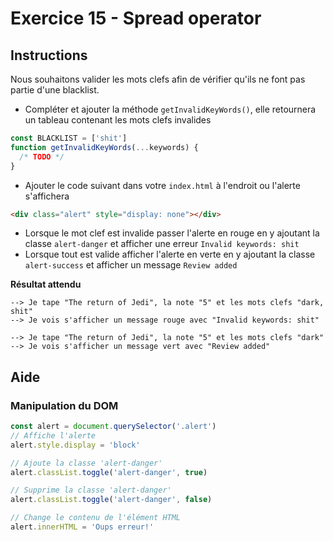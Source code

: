 # Exercice 15 - Spread operator

## Instructions

Nous souhaitons valider les mots clefs afin de vérifier qu'ils ne font pas partie d'une blacklist.

* Compléter et ajouter la méthode `getInvalidKeyWords()`, elle retournera un tableau contenant les mots clefs invalides

```js
const BLACKLIST = ['shit']
function getInvalidKeyWords(...keywords) {
  /* TODO */
}
```

* Ajouter le code suivant dans votre `index.html` à l'endroit ou l'alerte s'affichera

```html
<div class="alert" style="display: none"></div>
```

* Lorsque le mot clef est invalide passer l'alerte en rouge en y ajoutant la classe `alert-danger` et afficher une erreur `Invalid keywords: shit`
* Lorsque tout est valide afficher l'alerte en verte en y ajoutant la classe `alert-success` et afficher un message `Review added`

**Résultat attendu**

```
--> Je tape "The return of Jedi", la note "5" et les mots clefs "dark, shit"
--> Je vois s'afficher un message rouge avec "Invalid keywords: shit"

--> Je tape "The return of Jedi", la note "5" et les mots clefs "dark"
--> Je vois s'afficher un message vert avec "Review added"
```

## Aide

### Manipulation du DOM

```js
const alert = document.querySelector('.alert')
// Affiche l'alerte
alert.style.display = 'block'

// Ajoute la classe 'alert-danger'
alert.classList.toggle('alert-danger', true)

// Supprime la classe 'alert-danger'
alert.classList.toggle('alert-danger', false)

// Change le contenu de l'élément HTML
alert.innerHTML = 'Oups erreur!'
```

